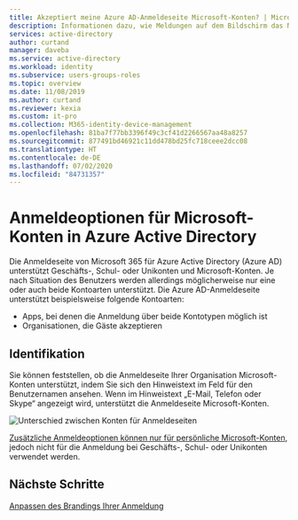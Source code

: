 ```yaml
---
title: Akzeptiert meine Azure AD-Anmeldeseite Microsoft-Konten? | Microsoft-Dokumentation
description: Informationen dazu, wie Meldungen auf dem Bildschirm das Nachschlagen des Benutzernamens bei der Anmeldung widerspiegeln
services: active-directory
author: curtand
manager: daveba
ms.service: active-directory
ms.workload: identity
ms.subservice: users-groups-roles
ms.topic: overview
ms.date: 11/08/2019
ms.author: curtand
ms.reviewer: kexia
ms.custom: it-pro
ms.collection: M365-identity-device-management
ms.openlocfilehash: 81ba7f77bb3396f49c3cf41d2266567aa48a8257
ms.sourcegitcommit: 877491bd46921c11dd478bd25fc718ceee2dcc08
ms.translationtype: HT
ms.contentlocale: de-DE
ms.lasthandoff: 07/02/2020
ms.locfileid: "84731357"
---
```

# <a name="sign-in-options-for-microsoft-accounts-in-azure-active-directory"></a>Anmeldeoptionen für Microsoft-Konten in Azure Active Directory

Die Anmeldeseite von Microsoft 365 für Azure Active Directory (Azure AD) unterstützt Geschäfts-, Schul- oder Unikonten und Microsoft-Konten. Je nach Situation des Benutzers werden allerdings möglicherweise nur eine oder auch beide Kontoarten unterstützt. Die Azure AD-Anmeldeseite unterstützt beispielsweise folgende Kontoarten:

* Apps, bei denen die Anmeldung über beide Kontotypen möglich ist
* Organisationen, die Gäste akzeptieren

## <a name="identification"></a>Identifikation
Sie können feststellen, ob die Anmeldeseite Ihrer Organisation Microsoft-Konten unterstützt, indem Sie sich den Hinweistext im Feld für den Benutzernamen ansehen. Wenn im Hinweistext „E-Mail, Telefon oder Skype“ angezeigt wird, unterstützt die Anmeldeseite Microsoft-Konten.

![Unterschied zwischen Konten für Anmeldeseiten](./media/signin-account-support/ui-prompt.png)

[Zusätzliche Anmeldeoptionen können nur für persönliche Microsoft-Konten](https://azure.microsoft.com/updates/microsoft-account-signin-options/ ), jedoch nicht für die Anmeldung bei Geschäfts-, Schul- oder Unikonten verwendet werden.

## <a name="next-steps"></a>Nächste Schritte

[Anpassen des Brandings Ihrer Anmeldung](../fundamentals/add-custom-domain.md)